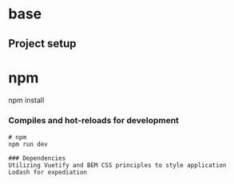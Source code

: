 # base

## Project setup
# npm
npm install

### Compiles and hot-reloads for development

```
# npm
npm run dev

### Dependencies
Utilizing Vuetify and BEM CSS principles to style application
Lodash for expediation
